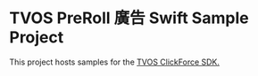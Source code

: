 # TVOS PreRoll 廣告 Swift Sample Project
This project hosts samples for the [TVOS ClickForce SDK.](http://cdn.doublemax.net/sdk/index.html)
